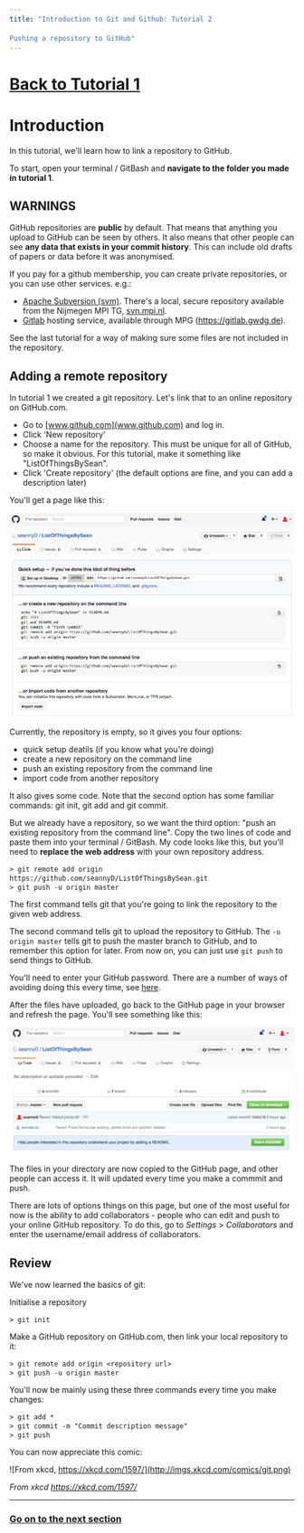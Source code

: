 ```yaml
---
title: "Introduction to Git and Github: Tutorial 2

Pushing a repository to GitHub"
---
```


# [Back to Tutorial 1](Tutorial1.html)

# Introduction

In this tutorial, we'll learn how to link a repository to GitHub.

To start, open your terminal / GitBash and **navigate to the folder you made in tutorial 1**.


## WARNINGS

GitHub repositories are **public** by default.  That means that anything you upload to GitHub can be seen by others.  It also means that other people can see **any data that exists in your commit history**.  This can include old drafts of papers or data before it was anonymised.

If you pay for a github membership, you can create private repositories, or you can use other services.  e.g.:

-  [Apache Subversion (svm)](https://subversion.apache.org/).  There's a local, secure repository available from the Nijmegen MPI TG, [svn.mpi.nl](svn.mpi.nl).
-  [Gitlab](https://gitlab.gwdg.de) hosting service, available through MPG (https://gitlab.gwdg.de).

See the last tutorial for a way of making sure some files are not included in the repository.


## Adding a remote repository

In tutorial 1 we created a git repository.  Let's link that to an online repository on GitHub.com.

-  Go to [www.github.com](www.github.com) and log in.
-  Click 'New repository'
-  Choose a name for the repository.  This must be unique for all of GitHub, so make it obvious.  For this tutorial, make it something like "ListOfThingsBySean".
-  Click 'Create repository' (the default options are fine, and you can add a description later)

You'll get a page like this:

![](images/GithubAddRepository.png)

Currently, the repository is empty, so it gives you four options:

-  quick setup deatils (if you know what you're doing)
-  create a new repository on the command line
-  push an existing repository from the command line
-  import code from another repository

It also gives some code.  Note that the second option has some familiar commands: git init, git add and git commit.

But we already have a repository, so we want the third option: "push an existing repository from the command line".  Copy the two lines of code and paste them into your terminal / GitBash.  My code looks like this, but you'll need to **replace the web address** with your own repository address.

	> git remote add origin https://github.com/seannyD/ListOfThingsBySean.git
	> git push -u origin master

The first command tells git that you're going to link the repository to the given web address.

The second command tells git to upload the repository to GitHub.  The `-u origin master` tells git to push the master branch to GitHub, and to remember this option for later.  From now on, you can just use `git push` to send things to GitHub.

You'll need to enter your GitHub password.  There are a number of ways of avoiding doing this every time, see [here](https://help.github.com/articles/caching-your-github-password-in-git/).

After the files have uploaded, go back to the GitHub page in your browser and refresh the page.  You'll see something like this:

![](images/GithubAddedRepository.png)

The files in your directory are now copied to the GitHub page, and other people can access it.  It will updated every time you make a commmit and push.

There are lots of options things on this page, but one of the most useful for now is the ability to add collaborators - people who can edit and push to your online GitHub repository.  To do this, go to *Settings* > *Collaborators* and enter the username/email address of collaborators.



## Review

We've now learned the basics of git:

Initialise a repository

	> git init
	
Make a GitHub repository on GitHub.com, then link your local repository to it:

	> git remote add origin <repository url>
	> git push -u origin master


You'll now be mainly using these three commands every time you make changes:

	> git add *
	> git commit -m "Commit description message"
	> git push
	
You can now appreciate this comic:

![From xkcd, https://xkcd.com/1597/](http://imgs.xkcd.com/comics/git.png)

*From xkcd https://xkcd.com/1597/*

----

### [Go on to the next section](Tutorial3.html)